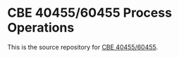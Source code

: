 # CBE 40455/60455 Process Operations

This is the source repository for [CBE 40455/60455](http://jckantor.github.io/cbe60455/).
